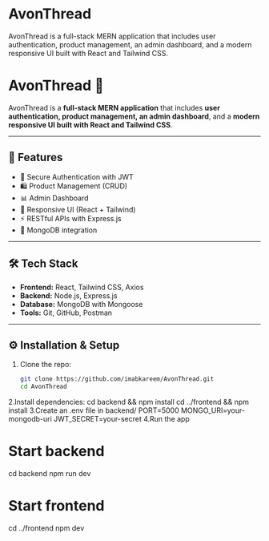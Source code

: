 # AvonThread
AvonThread is a full-stack MERN application that includes user authentication, product management, an admin dashboard, and a modern responsive UI built with React and Tailwind CSS.
# AvonThread 🧵

AvonThread is a **full-stack MERN application** that includes **user authentication, product management, an admin dashboard**, and a **modern responsive UI built with React and Tailwind CSS**.

---

## 🚀 Features
- 🔐 Secure Authentication with JWT
- 🛍️ Product Management (CRUD)
- 📊 Admin Dashboard
- 🎨 Responsive UI (React + Tailwind)
- ⚡ RESTful APIs with Express.js
- 💾 MongoDB integration

---

## 🛠️ Tech Stack
- **Frontend:** React, Tailwind CSS, Axios  
- **Backend:** Node.js, Express.js  
- **Database:** MongoDB with Mongoose  
- **Tools:** Git, GitHub, Postman  

---

## ⚙️ Installation & Setup
1. Clone the repo:
   ```bash
   git clone https://github.com/imabkareem/AvonThread.git
   cd AvonThread
2.Install dependencies:
  cd backend && npm install
  cd ../frontend && npm install
3.Create an .env file in backend/
  PORT=5000
  MONGO_URI=your-mongodb-uri
  JWT_SECRET=your-secret
4.Run the app
  # Start backend
cd backend
npm run dev

# Start frontend
cd ../frontend
npm dev
